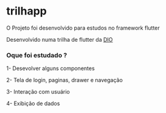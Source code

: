 # trilhapp

O Projeto foi desenvolvido para estudos no framework flutter

Desenvolvido numa trilha de flutter da  [DIO](https://web.dio.me/)

### Oque foi estudado ?
1- Desevolver alguns componentes 

2- Tela de login, paginas, drawer e navegação

3- Interação com usuário

4- Exibição de dados




